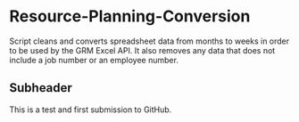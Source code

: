 # Resource-Planning-Conversion

Script cleans and converts spreadsheet data from months to weeks in order to be used by the GRM Excel API. It also removes any data that does not include a job number or an employee number.

## Subheader

This is a test and first submission to GitHub.
